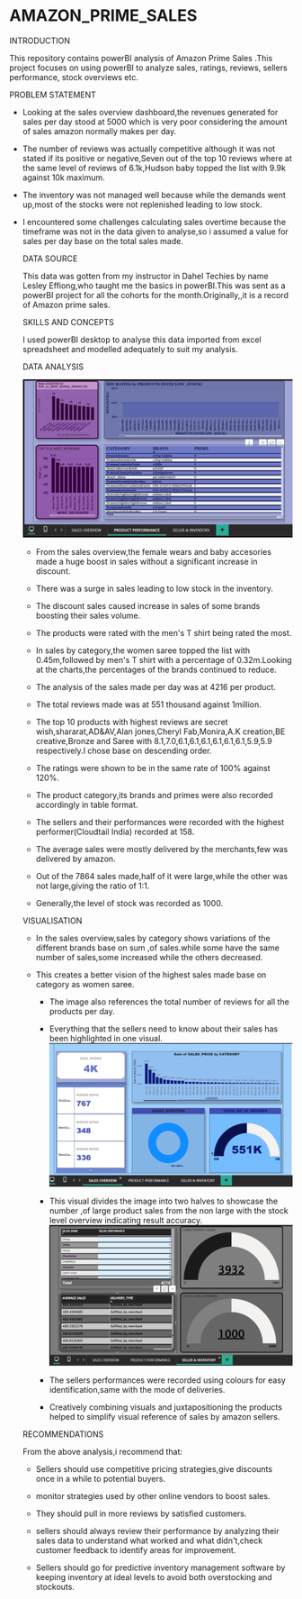 # AMAZON_PRIME_SALES

INTRODUCTION

This repository contains powerBI analysis of Amazon Prime Sales .This project focuses on using powerBI to analyze sales, ratings, reviews, sellers performance, stock overviews etc.

PROBLEM STATEMENT

- Looking at the sales overview dashboard,the revenues generated for sales per day stood at 5000 which is very poor considering the amount of sales amazon normally makes per day.
   
- The number of reviews was actually competitive although it was not stated if its positive or negative,Seven out of the top 10 reviews where at the same level of reviews of 6.1k,Hudson baby topped the list with 9.9k against 10k maximum.
   
- The inventory was not managed well because while the demands went up,most of the stocks were not replenished leading to low stock.
  

- I encountered some challenges calculating sales overtime because the timeframe was not in the data given to analyse,so i assumed a value for sales per day  base on the 
  total sales made.

  DATA SOURCE

    This data was gotten from my instructor in Dahel Techies by name Lesley Effiong,who taught me the basics in powerBI.This was sent as a powerBI project for all the 
    cohorts  for the month.Originally,,it is a record of Amazon prime sales.

  SKILLS AND CONCEPTS

    I used powerBI desktop to analyse this data imported from excel spreadsheet and modelled adequately to suit my analysis.

  DATA ANALYSIS

  ![image](https://github.com/chymab/AMAZON_PRIME_SALES/blob/main/amazon_sales2.png)

    - From the sales overview,the female wears and  baby accesories made a huge boost in sales without a significant increase in discount.

  
    - There was a surge in sales leading to low stock in  the inventory.
 
     
    - The discount sales caused increase in sales of some brands boosting their sales  volume.
 
      
    - The products were rated with the men's T shirt being rated the most.
 
      
    - In sales  by category,the women saree topped the list with 0.45m,followed by men's T shirt with a  percentage of 0.32m.Looking at the charts,the percentages of the 
      brands continued to reduce.

      
    - The analysis of the sales made per day was at 4216  per product.
 
      
    - The total reviews made was at 551 thousand against 1million.
 
      
    - The top 10 products with highest reviews are secret wish,shararat,AD&AV,Alan jones,Cheryl Fab,Monira,A.K creation,BE creative,Bronze and Saree with 
      8.1,7.0,6.1,6.1,6.1,6.1,6.1,6.1,5.9,5.9 respectively.I chose base on descending order.

      
    - The ratings were shown to be in the same rate of 100% against 120%.
 
      
    - The  product category,its brands and primes were also recorded accordingly in table format.
 
      
    - The sellers and their performances were recorded with the highest performer(Cloudtail India) recorded at 158.
 
      
    - The average sales were mostly delivered  by the merchants,few was delivered by amazon.
 
      
    - Out of the 7864 sales made,half of it  were large,while the other was not large,giving the ratio of 1:1.
 
      
    - Generally,the level of stock was recorded as 1000.

  VISUALISATION

  - In the sales overview,sales by category shows variations of the different brands base on sum ,of sales.while some have the same number of sales,some increased while 
    the others decreased.
  
  - This creates a better vision of the highest sales made base on category as women saree.
   
      
    - The image also references the total number of reviews for all the products per day.
   
      
    - Everything that the sellers need to know about their sales has been highlighted in one visual.
       ![image](https://github.com/chymab/AMAZON_PRIME_SALES/blob/main/amazon_sales1.png)
      
    - This visual divides the image into two halves to showcase the number ,of large product sales from the non large with the stock level overview indicating result 
      accuracy.
       ![image](https://github.com/chymab/AMAZON_PRIME_SALES/blob/main/amazon_sales3.png)
      
    - The sellers performances were recorded using colours for easy identification,same with the mode of deliveries.
   
      
    - Creatively combining visuals  and juxtapositioning the products helped to simplify visual reference of sales by amazon sellers.

  RECOMMENDATIONS
  

    From the above analysis,i recommend that:

    
    - Sellers should use competitive pricing strategies,give discounts once in a while to potential buyers.
   
    
    - monitor strategies used by other online vendors to boost sales.
      
   
    - They should pull in more reviews by satisfied customers.
      
   
    - sellers should always review their performance by analyzing their sales data to understand what worked and what didn't,check customer feedback to identify areas for 
      improvement.
   
    - Sellers should go for predictive inventory management software by keeping inventory at ideal levels to avoid both overstocking and stockouts.
     




